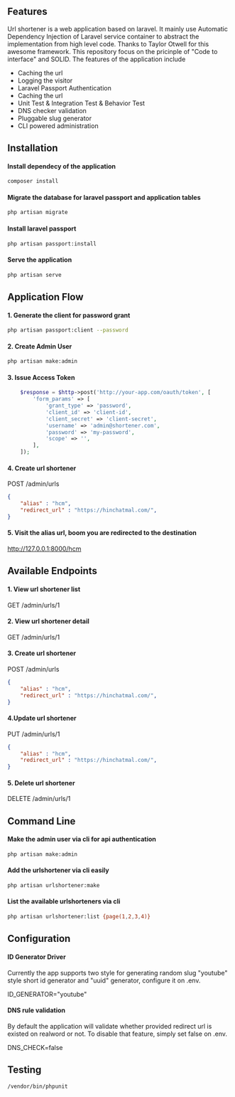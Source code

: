 ## Features

Url shortener is a web application based on laravel. It mainly use Automatic Dependency Injection of Laravel service container to abstract the implementation from high level code. Thanks to Taylor Otwell for this awesome framework. This repository focus on the pricinple of "Code to interface" and SOLID. The features of the application include

* Caching the url
* Logging the visitor
* Laravel Passport Authentication
* Caching the url
* Unit Test & Integration Test & Behavior Test
* DNS checker validation
* Pluggable slug generator
* CLI powered administration

## Installation

#### Install dependecy of the application
``` bash
composer install
```

#### Migrate the database for laravel passport and application tables
``` bash
php artisan migrate
```


#### Install laravel passport
``` bash
php artisan passport:install
```

#### Serve the application
``` bash
php artisan serve
```

## Application Flow

#### 1. Generate the client for password grant
``` bash
php artisan passport:client --password
```

#### 2. Create Admin User
``` bash
php artisan make:admin
```

#### 3. Issue Access Token

``` php
    $response = $http->post('http://your-app.com/oauth/token', [
        'form_params' => [
            'grant_type' => 'password',
            'client_id' => 'client-id',
            'client_secret' => 'client-secret',
            'username' => 'admin@shortener.com',
            'password' => 'my-password',
            'scope' => '',
        ],
    ]);
```

#### 4. Create url shortener
POST /admin/urls
```json
{
    "alias" : "hcm",
    "redirect_url" : "https://hinchatmal.com/",
}
```

#### 5. Visit the alias url, boom you are redirected to the destination
http://127.0.0.1:8000/hcm


## Available Endpoints

#### 1. View url shortener list
GET /admin/urls/1

#### 2. View url shortener detail
GET /admin/urls/1

#### 3. Create url shortener
POST /admin/urls
```json
{
    "alias" : "hcm",
    "redirect_url" : "https://hinchatmal.com/",
}
```

#### 4.Update url shortener
PUT /admin/urls/1
```json
{
    "alias" : "hcm",
    "redirect_url" : "https://hinchatmal.com/",
}
```

#### 5. Delete url shortener
DELETE /admin/urls/1

## Command Line
#### Make the admin user via cli for api authentication
``` bash
php artisan make:admin
```

#### Add the urlshortener via cli easily
``` bash
php artisan urlshortener:make
```

#### List the available urlshorteners via cli 
``` bash
php artisan urlshortener:list {page(1,2,3,4)}
```

## Configuration

#### ID Generator Driver
Currently the app supports two style for generating random slug
"youtube" style short id generator and "uuid" generator, configure it on .env.

ID_GENERATOR="youtube"

#### DNS rule validation
By default the application will validate whether provided redirect url is existed on realword or not.
To disable that feature, simply set false on .env.

DNS_CHECK=false

## Testing
``` bash
/vendor/bin/phpunit
```
